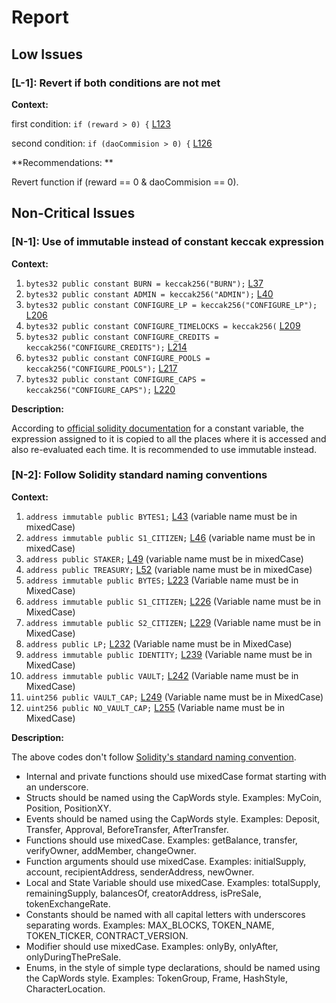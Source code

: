 # Report
## Low Issues ##
### [L-1]: Revert if both conditions are not met
**Context:**

first condition: ```if (reward > 0) {``` [L123](https://github.com/code-423n4/2023-03-neotokyo/blob/main/contracts/staking/BYTES2.sol#L123)

second condition: ```if (daoCommision > 0) {``` [L126](https://github.com/code-423n4/2023-03-neotokyo/blob/main/contracts/staking/BYTES2.sol#L126)

**Recommendations: **

Revert function if (reward == 0 & daoCommision == 0).

## Non-Critical Issues ##
### [N-1]: Use of immutable instead of constant keccak expression
**Context:**

1. ```bytes32 public constant BURN = keccak256("BURN");``` [L37](https://github.com/code-423n4/2023-03-neotokyo/blob/main/contracts/staking/BYTES2.sol#L37) 
1. ```bytes32 public constant ADMIN = keccak256("ADMIN");``` [L40](https://github.com/code-423n4/2023-03-neotokyo/blob/main/contracts/staking/BYTES2.sol#L40) 
1. ```bytes32 public constant CONFIGURE_LP = keccak256("CONFIGURE_LP");``` [L206](https://github.com/code-423n4/2023-03-neotokyo/blob/main/contracts/staking/NeoTokyoStaker.sol#L206) 
1. ```bytes32 public constant CONFIGURE_TIMELOCKS = keccak256(``` [L209](https://github.com/code-423n4/2023-03-neotokyo/blob/main/contracts/staking/NeoTokyoStaker.sol#L209) 
1. ```bytes32 public constant CONFIGURE_CREDITS = keccak256("CONFIGURE_CREDITS");``` [L214](https://github.com/code-423n4/2023-03-neotokyo/blob/main/contracts/staking/NeoTokyoStaker.sol#L214) 
1. ```bytes32 public constant CONFIGURE_POOLS = keccak256("CONFIGURE_POOLS");``` [L217](https://github.com/code-423n4/2023-03-neotokyo/blob/main/contracts/staking/NeoTokyoStaker.sol#L217) 
1. ```bytes32 public constant CONFIGURE_CAPS = keccak256("CONFIGURE_CAPS");``` [L220](https://github.com/code-423n4/2023-03-neotokyo/blob/main/contracts/staking/NeoTokyoStaker.sol#L220) 

**Description:**

According to [official solidity documentation](https://docs.soliditylang.org/en/v0.8.17/contracts.html#constant-and-immutable-state-variables) for a constant variable, the expression assigned to it is copied to all the places where it is accessed and also re-evaluated each time. It is recommended to use immutable instead. 

### [N-2]: Follow Solidity standard naming conventions
**Context:**

1. ```address immutable public BYTES1;``` [L43](https://github.com/code-423n4/2023-03-neotokyo/blob/main/contracts/staking/BYTES2.sol#L43) (variable name must be in mixedCase)
1. ```address immutable public S1_CITIZEN;``` [L46](https://github.com/code-423n4/2023-03-neotokyo/blob/main/contracts/staking/BYTES2.sol#L46) (variable name must be in mixedCase)
1. ```address public STAKER;``` [L49](https://github.com/code-423n4/2023-03-neotokyo/blob/main/contracts/staking/BYTES2.sol#L49) (variable name must be in mixedCase)
1. ```address public TREASURY;``` [L52](https://github.com/code-423n4/2023-03-neotokyo/blob/main/contracts/staking/BYTES2.sol#L52) (variable name must be in mixedCase)
1. ```address immutable public BYTES;``` [L223](https://github.com/code-423n4/2023-03-neotokyo/blob/main/contracts/staking/NeoTokyoStaker.sol#L223) (Variable name must be in MixedCase)
1. ```address immutable public S1_CITIZEN;``` [L226](https://github.com/code-423n4/2023-03-neotokyo/blob/main/contracts/staking/NeoTokyoStaker.sol#L226) (Variable name must be in MixedCase)
1. ```address immutable public S2_CITIZEN;``` [L229](https://github.com/code-423n4/2023-03-neotokyo/blob/main/contracts/staking/NeoTokyoStaker.sol#L229) (Variable name must be in MixedCase)
1. ```address public LP;``` [L232](https://github.com/code-423n4/2023-03-neotokyo/blob/main/contracts/staking/NeoTokyoStaker.sol#L232) (Variable name must be in MixedCase)
1. ```address immutable public IDENTITY;``` [L239](https://github.com/code-423n4/2023-03-neotokyo/blob/main/contracts/staking/NeoTokyoStaker.sol#L239) (Variable name must be in MixedCase)
1. ```address immutable public VAULT;``` [L242](https://github.com/code-423n4/2023-03-neotokyo/blob/main/contracts/staking/NeoTokyoStaker.sol#L242) (Variable name must be in MixedCase)
1. ```uint256 public VAULT_CAP;``` [L249](https://github.com/code-423n4/2023-03-neotokyo/blob/main/contracts/staking/NeoTokyoStaker.sol#L249) (Variable name must be in MixedCase)
1. ```uint256 public NO_VAULT_CAP;``` [L255](https://github.com/code-423n4/2023-03-neotokyo/blob/main/contracts/staking/NeoTokyoStaker.sol#L255) (Variable name must be in MixedCase)

**Description:**

The above codes don't follow [Solidity's standard naming convention](https://docs.soliditylang.org/en/v0.8.17/style-guide.html#naming-conventions).  
- Internal and private functions should use mixedCase format starting with an underscore.
- Structs should be named using the CapWords style. Examples: MyCoin, Position, PositionXY.
- Events should be named using the CapWords style. Examples: Deposit, Transfer, Approval, BeforeTransfer, AfterTransfer.
- Functions should use mixedCase. Examples: getBalance, transfer, verifyOwner, addMember, changeOwner.
- Function arguments should use mixedCase. Examples: initialSupply, account, recipientAddress, senderAddress, newOwner.
- Local and State Variable should use mixedCase. Examples: totalSupply, remainingSupply, balancesOf, creatorAddress, isPreSale, tokenExchangeRate.
- Constants should be named with all capital letters with underscores separating words. Examples: MAX_BLOCKS, TOKEN_NAME, TOKEN_TICKER, CONTRACT_VERSION.
- Modifier should use mixedCase. Examples: onlyBy, onlyAfter, onlyDuringThePreSale.
- Enums, in the style of simple type declarations, should be named using the CapWords style. Examples: TokenGroup, Frame, HashStyle, CharacterLocation.
